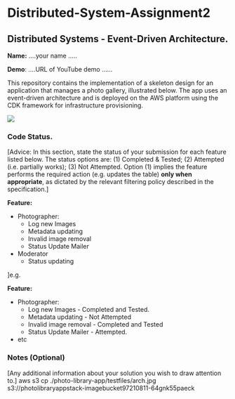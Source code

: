 # Distributed-System-Assignment2
## Distributed Systems - Event-Driven Architecture.

__Name:__ ....your name .....

__Demo__: ....URL of YouTube demo ......

This repository contains the implementation of a skeleton design for an application that manages a photo gallery, illustrated below. The app uses an event-driven architecture and is deployed on the AWS platform using the CDK framework for infrastructure provisioning.

![](./images/arch.png)

### Code Status.

[Advice: In this section, state the status of your submission for each feature listed below. The status options are: (1) Completed & Tested; (2) Attempted (i.e. partially works); (3) Not Attempted. Option (1) implies the feature performs the required action (e.g. updates the table) __only when appropriate__, as dictated by the relevant filtering policy described in the specification.]

__Feature:__
+ Photographer:
  + Log new Images
  + Metadata updating
  + Invalid image removal  
  + Status Update Mailer
+ Moderator
  + Status updating

]e.g. 

__Feature:__
+ Photographer:
  + Log new Images - Completed and Tested.
  + Metadata updating - Not Attempted
  + Invalid image removal - Completed and Tested
  + Status Update Mailer - Attempted.
+ etc

### Notes (Optional)

[Any additional information about your solution you wish to draw attention to.]
aws s3 cp ./photo-library-app/testfiles/arch.jpg s3://photolibraryappstack-imagebucket97210811-64gnk55paeck
